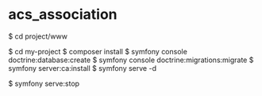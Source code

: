 # acs_association

$ cd project/www

$ cd my-project
$ composer install
$ symfony console doctrine:database:create
$ symfony console doctrine:migrations:migrate
$ symfony server:ca:install
$ symfony serve -d


$ symfony serve:stop
